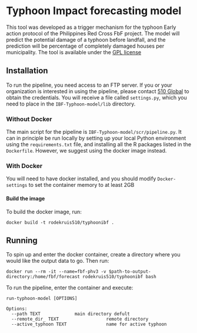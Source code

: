 # Typhoon Impact forecasting model

This tool was developed as a trigger mechanism for the typhoon Early action protocol of the Philippines Red Cross 
FbF project. The model will predict the potential damage of a typhoon before landfall, and the prediction will be 
percentage of completely damaged houses per municipality.
The tool is available under the 
[GPL license](https://github.com/rodekruis/Typhoon-Impact-based-forecasting-model/blob/master/LICENSE)

## Installation

To run the pipeline, you need access to an FTP server. 
If you or your organization is interested in using the pipeline, 
please contact [510 Global](https://www.510.global/contact-us/)
to obtain the credentials.  You will receive a file called `settings.py`, which you need to place in 
the `IBF-Typhoon-model/lib` directory.

### Without Docker

The main script for the pipeline is `IBF-Typhoon-model/scr/pipeline.py`.
It can in principle be run locally by setting up your local Python environment using
the `requirements.txt` file, and installing all the R packages listed in the `Dockerfile`.
However, we suggest using the docker image instead.

### With Docker

You will need to have docker installed, and you should modify `Docker-settings`
to set the container memory to at least 2GB

####  Build the image

To build the docker image, run:
```
docker build -t rodekruis510/typhoonibf .
```
## Running
To spin up and enter the docker container, create a directory where you would like
the output data to go. Then run:
```
docker run --rm -it --name=fbf-phv3 -v $path-to-output-directory:/home/fbf/forecast rodekruis510/typhoonibf bash
```
To run the pipeline, enter the container and execute:
```
run-typhoon-model [OPTIONS]

Options:
  --path TEXT             main directory defult 
  --remote_dir_ TEXT                  remote directory 
  --active_typhoon TEXT               name for active typhoon
```
